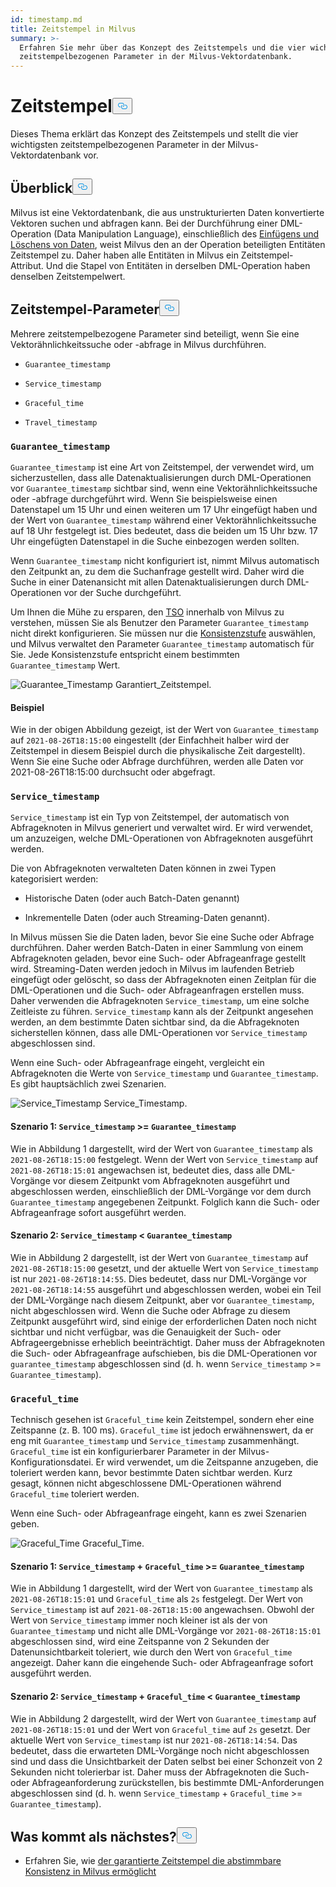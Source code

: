 ```yaml
---
id: timestamp.md
title: Zeitstempel in Milvus
summary: >-
  Erfahren Sie mehr über das Konzept des Zeitstempels und die vier wichtigsten
  zeitstempelbezogenen Parameter in der Milvus-Vektordatenbank.
---
```

<h1 id="Timestamp" class="common-anchor-header">Zeitstempel<button data-href="#Timestamp" class="anchor-icon" translate="no">
      <svg translate="no"
        aria-hidden="true"
        focusable="false"
        height="20"
        version="1.1"
        viewBox="0 0 16 16"
        width="16"
      >
        <path
          fill="#0092E4"
          fill-rule="evenodd"
          d="M4 9h1v1H4c-1.5 0-3-1.69-3-3.5S2.55 3 4 3h4c1.45 0 3 1.69 3 3.5 0 1.41-.91 2.72-2 3.25V8.59c.58-.45 1-1.27 1-2.09C10 5.22 8.98 4 8 4H4c-.98 0-2 1.22-2 2.5S3 9 4 9zm9-3h-1v1h1c1 0 2 1.22 2 2.5S13.98 12 13 12H9c-.98 0-2-1.22-2-2.5 0-.83.42-1.64 1-2.09V6.25c-1.09.53-2 1.84-2 3.25C6 11.31 7.55 13 9 13h4c1.45 0 3-1.69 3-3.5S14.5 6 13 6z"
        ></path>
      </svg>
    </button></h1><p>Dieses Thema erklärt das Konzept des Zeitstempels und stellt die vier wichtigsten zeitstempelbezogenen Parameter in der Milvus-Vektordatenbank vor.</p>
<h2 id="Overview" class="common-anchor-header">Überblick<button data-href="#Overview" class="anchor-icon" translate="no">
      <svg translate="no"
        aria-hidden="true"
        focusable="false"
        height="20"
        version="1.1"
        viewBox="0 0 16 16"
        width="16"
      >
        <path
          fill="#0092E4"
          fill-rule="evenodd"
          d="M4 9h1v1H4c-1.5 0-3-1.69-3-3.5S2.55 3 4 3h4c1.45 0 3 1.69 3 3.5 0 1.41-.91 2.72-2 3.25V8.59c.58-.45 1-1.27 1-2.09C10 5.22 8.98 4 8 4H4c-.98 0-2 1.22-2 2.5S3 9 4 9zm9-3h-1v1h1c1 0 2 1.22 2 2.5S13.98 12 13 12H9c-.98 0-2-1.22-2-2.5 0-.83.42-1.64 1-2.09V6.25c-1.09.53-2 1.84-2 3.25C6 11.31 7.55 13 9 13h4c1.45 0 3-1.69 3-3.5S14.5 6 13 6z"
        ></path>
      </svg>
    </button></h2><p>Milvus ist eine Vektordatenbank, die aus unstrukturierten Daten konvertierte Vektoren suchen und abfragen kann. Bei der Durchführung einer DML-Operation (Data Manipulation Language), einschließlich des <a href="https://milvus.io/docs/v2.1.x/data_processing.md">Einfügens und Löschens von Daten</a>, weist Milvus den an der Operation beteiligten Entitäten Zeitstempel zu. Daher haben alle Entitäten in Milvus ein Zeitstempel-Attribut. Und die Stapel von Entitäten in derselben DML-Operation haben denselben Zeitstempelwert.</p>
<h2 id="Timestamp-parameters" class="common-anchor-header">Zeitstempel-Parameter<button data-href="#Timestamp-parameters" class="anchor-icon" translate="no">
      <svg translate="no"
        aria-hidden="true"
        focusable="false"
        height="20"
        version="1.1"
        viewBox="0 0 16 16"
        width="16"
      >
        <path
          fill="#0092E4"
          fill-rule="evenodd"
          d="M4 9h1v1H4c-1.5 0-3-1.69-3-3.5S2.55 3 4 3h4c1.45 0 3 1.69 3 3.5 0 1.41-.91 2.72-2 3.25V8.59c.58-.45 1-1.27 1-2.09C10 5.22 8.98 4 8 4H4c-.98 0-2 1.22-2 2.5S3 9 4 9zm9-3h-1v1h1c1 0 2 1.22 2 2.5S13.98 12 13 12H9c-.98 0-2-1.22-2-2.5 0-.83.42-1.64 1-2.09V6.25c-1.09.53-2 1.84-2 3.25C6 11.31 7.55 13 9 13h4c1.45 0 3-1.69 3-3.5S14.5 6 13 6z"
        ></path>
      </svg>
    </button></h2><p>Mehrere zeitstempelbezogene Parameter sind beteiligt, wenn Sie eine Vektorähnlichkeitssuche oder -abfrage in Milvus durchführen.</p>
<ul>
<li><p><code translate="no">Guarantee_timestamp</code></p></li>
<li><p><code translate="no">Service_timestamp</code></p></li>
<li><p><code translate="no">Graceful_time</code></p></li>
<li><p><code translate="no">Travel_timestamp</code></p></li>
</ul>
<h3 id="Guaranteetimestamp" class="common-anchor-header"><code translate="no">Guarantee_timestamp</code></h3><p><code translate="no">Guarantee_timestamp</code> ist eine Art von Zeitstempel, der verwendet wird, um sicherzustellen, dass alle Datenaktualisierungen durch DML-Operationen vor <code translate="no">Guarantee_timestamp</code> sichtbar sind, wenn eine Vektorähnlichkeitssuche oder -abfrage durchgeführt wird. Wenn Sie beispielsweise einen Datenstapel um 15 Uhr und einen weiteren um 17 Uhr eingefügt haben und der Wert von <code translate="no">Guarantee_timestamp</code> während einer Vektorähnlichkeitssuche auf 18 Uhr festgelegt ist. Dies bedeutet, dass die beiden um 15 Uhr bzw. 17 Uhr eingefügten Datenstapel in die Suche einbezogen werden sollten.</p>
<p>Wenn <code translate="no">Guarantee_timestamp</code> nicht konfiguriert ist, nimmt Milvus automatisch den Zeitpunkt an, zu dem die Suchanfrage gestellt wird. Daher wird die Suche in einer Datenansicht mit allen Datenaktualisierungen durch DML-Operationen vor der Suche durchgeführt.</p>
<p>Um Ihnen die Mühe zu ersparen, den <a href="https://github.com/milvus-io/milvus/blob/master/docs/design_docs/20211214-milvus_hybrid_ts.md">TSO</a> innerhalb von Milvus zu verstehen, müssen Sie als Benutzer den Parameter <code translate="no">Guarantee_timestamp</code> nicht direkt konfigurieren. Sie müssen nur die <a href="https://milvus.io/docs/v2.1.x/consistency.md">Konsistenzstufe</a> auswählen, und Milvus verwaltet den Parameter <code translate="no">Guarantee_timestamp</code> automatisch für Sie. Jede Konsistenzstufe entspricht einem bestimmten <code translate="no">Guarantee_timestamp</code> Wert.</p>
<p>
  
   <span class="img-wrapper"> <img translate="no" src="/docs/v2.4.x/assets/Guarantee_Timestamp.png" alt="Guarantee_Timestamp" class="doc-image" id="guarantee_timestamp" />
   </span> <span class="img-wrapper"> <span>Garantiert_Zeitstempel</span>. </span></p>
<h4 id="Example" class="common-anchor-header">Beispiel</h4><p>Wie in der obigen Abbildung gezeigt, ist der Wert von <code translate="no">Guarantee_timestamp</code> auf <code translate="no">2021-08-26T18:15:00</code> eingestellt (der Einfachheit halber wird der Zeitstempel in diesem Beispiel durch die physikalische Zeit dargestellt). Wenn Sie eine Suche oder Abfrage durchführen, werden alle Daten vor 2021-08-26T18:15:00 durchsucht oder abgefragt.</p>
<h3 id="Servicetimestamp" class="common-anchor-header"><code translate="no">Service_timestamp</code></h3><p><code translate="no">Service_timestamp</code> ist ein Typ von Zeitstempel, der automatisch von Abfrageknoten in Milvus generiert und verwaltet wird. Er wird verwendet, um anzuzeigen, welche DML-Operationen von Abfrageknoten ausgeführt werden.</p>
<p>Die von Abfrageknoten verwalteten Daten können in zwei Typen kategorisiert werden:</p>
<ul>
<li><p>Historische Daten (oder auch Batch-Daten genannt)</p></li>
<li><p>Inkrementelle Daten (oder auch Streaming-Daten genannt).</p></li>
</ul>
<p>In Milvus müssen Sie die Daten laden, bevor Sie eine Suche oder Abfrage durchführen. Daher werden Batch-Daten in einer Sammlung von einem Abfrageknoten geladen, bevor eine Such- oder Abfrageanfrage gestellt wird. Streaming-Daten werden jedoch in Milvus im laufenden Betrieb eingefügt oder gelöscht, so dass der Abfrageknoten einen Zeitplan für die DML-Operationen und die Such- oder Abfrageanfragen erstellen muss. Daher verwenden die Abfrageknoten <code translate="no">Service_timestamp</code>, um eine solche Zeitleiste zu führen. <code translate="no">Service_timestamp</code> kann als der Zeitpunkt angesehen werden, an dem bestimmte Daten sichtbar sind, da die Abfrageknoten sicherstellen können, dass alle DML-Operationen vor <code translate="no">Service_timestamp</code> abgeschlossen sind.</p>
<p>Wenn eine Such- oder Abfrageanfrage eingeht, vergleicht ein Abfrageknoten die Werte von <code translate="no">Service_timestamp</code> und <code translate="no">Guarantee_timestamp</code>. Es gibt hauptsächlich zwei Szenarien.</p>
<p>
  
   <span class="img-wrapper"> <img translate="no" src="/docs/v2.4.x/assets/Service_Timestamp.png" alt="Service_Timestamp" class="doc-image" id="service_timestamp" />
   </span> <span class="img-wrapper"> <span>Service_Timestamp</span>. </span></p>
<h4 id="Scenario-1-Servicetimestamp--Guaranteetimestamp" class="common-anchor-header">Szenario 1: <code translate="no">Service_timestamp</code> &gt;= <code translate="no">Guarantee_timestamp</code></h4><p>Wie in Abbildung 1 dargestellt, wird der Wert von <code translate="no">Guarantee_timestamp</code> als <code translate="no">2021-08-26T18:15:00</code> festgelegt. Wenn der Wert von <code translate="no">Service_timestamp</code> auf <code translate="no">2021-08-26T18:15:01</code> angewachsen ist, bedeutet dies, dass alle DML-Vorgänge vor diesem Zeitpunkt vom Abfrageknoten ausgeführt und abgeschlossen werden, einschließlich der DML-Vorgänge vor dem durch <code translate="no">Guarantee_timestamp</code> angegebenen Zeitpunkt. Folglich kann die Such- oder Abfrageanfrage sofort ausgeführt werden.</p>
<h4 id="Scenario-2-Servicetimestamp--Guaranteetimestamp" class="common-anchor-header">Szenario 2: <code translate="no">Service_timestamp</code> &lt; <code translate="no">Guarantee_timestamp</code></h4><p>Wie in Abbildung 2 dargestellt, ist der Wert von <code translate="no">Guarantee_timestamp</code> auf <code translate="no">2021-08-26T18:15:00</code> gesetzt, und der aktuelle Wert von <code translate="no">Service_timestamp</code> ist nur <code translate="no">2021-08-26T18:14:55</code>. Dies bedeutet, dass nur DML-Vorgänge vor <code translate="no">2021-08-26T18:14:55</code> ausgeführt und abgeschlossen werden, wobei ein Teil der DML-Vorgänge nach diesem Zeitpunkt, aber vor <code translate="no">Guarantee_timestamp</code>, nicht abgeschlossen wird. Wenn die Suche oder Abfrage zu diesem Zeitpunkt ausgeführt wird, sind einige der erforderlichen Daten noch nicht sichtbar und nicht verfügbar, was die Genauigkeit der Such- oder Abfrageergebnisse erheblich beeinträchtigt. Daher muss der Abfrageknoten die Such- oder Abfrageanfrage aufschieben, bis die DML-Operationen vor <code translate="no">guarantee_timestamp</code> abgeschlossen sind (d. h. wenn <code translate="no">Service_timestamp</code> &gt;= <code translate="no">Guarantee_timestamp</code>).</p>
<h3 id="Gracefultime" class="common-anchor-header"><code translate="no">Graceful_time</code></h3><p>Technisch gesehen ist <code translate="no">Graceful_time</code> kein Zeitstempel, sondern eher eine Zeitspanne (z. B. 100 ms). <code translate="no">Graceful_time</code> ist jedoch erwähnenswert, da er eng mit <code translate="no">Guarantee_timestamp</code> und <code translate="no">Service_timestamp</code> zusammenhängt. <code translate="no">Graceful_time</code> ist ein konfigurierbarer Parameter in der Milvus-Konfigurationsdatei. Er wird verwendet, um die Zeitspanne anzugeben, die toleriert werden kann, bevor bestimmte Daten sichtbar werden. Kurz gesagt, können nicht abgeschlossene DML-Operationen während <code translate="no">Graceful_time</code> toleriert werden.</p>
<p>Wenn eine Such- oder Abfrageanfrage eingeht, kann es zwei Szenarien geben.</p>
<p>
  
   <span class="img-wrapper"> <img translate="no" src="/docs/v2.4.x/assets/Graceful_Time.png" alt="Graceful_Time" class="doc-image" id="graceful_time" />
   </span> <span class="img-wrapper"> <span>Graceful_Time</span>. </span></p>
<h4 id="Scenario-1-Servicetimestamp--+--Gracefultime--Guaranteetimestamp" class="common-anchor-header">Szenario 1: <code translate="no">Service_timestamp</code> + <code translate="no">Graceful_time</code> &gt;= <code translate="no">Guarantee_timestamp</code></h4><p>Wie in Abbildung 1 dargestellt, wird der Wert von <code translate="no">Guarantee_timestamp</code> als <code translate="no">2021-08-26T18:15:01</code> und <code translate="no">Graceful_time</code> als <code translate="no">2s</code> festgelegt. Der Wert von <code translate="no">Service_timestamp</code> ist auf <code translate="no">2021-08-26T18:15:00</code> angewachsen. Obwohl der Wert von <code translate="no">Service_timestamp</code> immer noch kleiner ist als der von <code translate="no">Guarantee_timestamp</code> und nicht alle DML-Vorgänge vor <code translate="no">2021-08-26T18:15:01</code> abgeschlossen sind, wird eine Zeitspanne von 2 Sekunden der Datenunsichtbarkeit toleriert, wie durch den Wert von <code translate="no">Graceful_time</code> angezeigt. Daher kann die eingehende Such- oder Abfrageanfrage sofort ausgeführt werden.</p>
<h4 id="Scenario-2-Servicetimestamp--+--Gracefultime--Guaranteetimestamp" class="common-anchor-header">Szenario 2: <code translate="no">Service_timestamp</code> + <code translate="no">Graceful_time</code> &lt; <code translate="no">Guarantee_timestamp</code></h4><p>Wie in Abbildung 2 dargestellt, wird der Wert von <code translate="no">Guarantee_timestamp</code> auf <code translate="no">2021-08-26T18:15:01</code> und der Wert von <code translate="no">Graceful_time</code> auf <code translate="no">2s</code> gesetzt. Der aktuelle Wert von <code translate="no">Service_timestamp</code> ist nur <code translate="no">2021-08-26T18:14:54</code>. Das bedeutet, dass die erwarteten DML-Vorgänge noch nicht abgeschlossen sind und dass die Unsichtbarkeit der Daten selbst bei einer Schonzeit von 2 Sekunden nicht tolerierbar ist. Daher muss der Abfrageknoten die Such- oder Abfrageanforderung zurückstellen, bis bestimmte DML-Anforderungen abgeschlossen sind (d. h. wenn <code translate="no">Service_timestamp</code> + <code translate="no">Graceful_time</code> &gt;= <code translate="no">Guarantee_timestamp</code>).</p>
<h2 id="Whats-next" class="common-anchor-header">Was kommt als nächstes?<button data-href="#Whats-next" class="anchor-icon" translate="no">
      <svg translate="no"
        aria-hidden="true"
        focusable="false"
        height="20"
        version="1.1"
        viewBox="0 0 16 16"
        width="16"
      >
        <path
          fill="#0092E4"
          fill-rule="evenodd"
          d="M4 9h1v1H4c-1.5 0-3-1.69-3-3.5S2.55 3 4 3h4c1.45 0 3 1.69 3 3.5 0 1.41-.91 2.72-2 3.25V8.59c.58-.45 1-1.27 1-2.09C10 5.22 8.98 4 8 4H4c-.98 0-2 1.22-2 2.5S3 9 4 9zm9-3h-1v1h1c1 0 2 1.22 2 2.5S13.98 12 13 12H9c-.98 0-2-1.22-2-2.5 0-.83.42-1.64 1-2.09V6.25c-1.09.53-2 1.84-2 3.25C6 11.31 7.55 13 9 13h4c1.45 0 3-1.69 3-3.5S14.5 6 13 6z"
        ></path>
      </svg>
    </button></h2><ul>
<li>Erfahren Sie, wie <a href="/docs/de/consistency.md">der garantierte Zeitstempel die abstimmbare Konsistenz in Milvus ermöglicht</a></li>
</ul>
